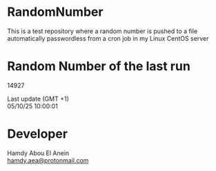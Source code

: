 # RandomNumber    
This is a test repository where a random number is pushed to a file automatically passwordless from a cron job in my Linux CentOS server    
# Random Number of the last run   
14927
      
Last update (GMT +1)    
05/10/25 10:00:01
# Developer    
Hamdy Abou El Anein   
hamdy.aea@protonmail.com
